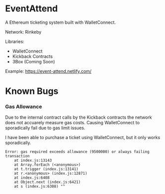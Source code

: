 # EventAttend

A Ethereum ticketing system built with WalletConnect.

Network: Rinkeby

Libraries:
- WalletConnect
- Kickback Contracts
- 3Box (Coming Soon)

Example: https://event-attend.netlify.com/

# Known Bugs

### Gas Allowance
Due to the internal contract calls by the Kickback contracts the network does not accuarely measure gas costs. Causing WalletConnect to sporadically fail due to gas limit issues.

I have been able to purchase a ticket using WalletConnect, but it only works sporadically.

```
Error: gas required exceeds allowance (9500000) or always failing transaction
    at index.js:13143
    at Array.forEach (<anonymous>)
    at t.trigger (index.js:13141)
    at r.<anonymous> (index.js:12871)
    at index.js:6408
    at Object.next (index.js:6421)
    at s (index.js:6308) ""
```
